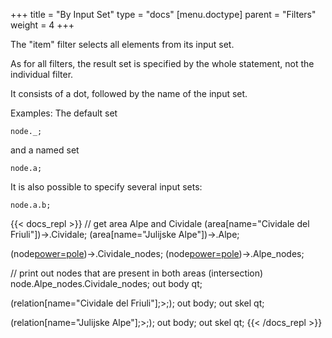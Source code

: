 +++
title = "By Input Set"
type = "docs"
[menu.doctype]
  parent = "Filters"
weight = 4
+++

The "item" filter selects all elements from its input set.

As for all filters, the result set is specified by the whole statement, not the individual filter.

It consists of a dot, followed by the name of the input set.

Examples: The default set

    node._;

and a named set

    node.a;

It is also possible to specify several input sets:

    node.a.b;

{{< docs_repl >}}
// get area Alpe and Cividale
(area[name="Cividale del Friuli"])->.Cividale;
(area[name="Julijske Alpe"])->.Alpe;

(node[power=pole](area.Cividale))->.Cividale_nodes;
(node[power=pole](area.Alpe))->.Alpe_nodes;

// print out nodes that are present in both areas (intersection)
node.Alpe_nodes.Cividale_nodes;
out body qt;

(relation[name="Cividale del Friuli"];>;);
out body;
out skel qt;

(relation[name="Julijske Alpe"];>;);
out body;
out skel qt;
{{< /docs_repl >}}
